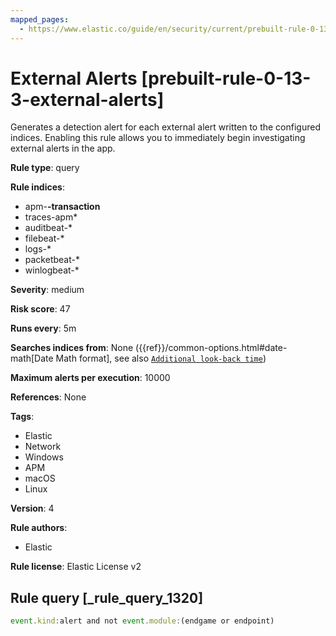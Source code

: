 ```yaml
---
mapped_pages:
  - https://www.elastic.co/guide/en/security/current/prebuilt-rule-0-13-3-external-alerts.html
---
```


# External Alerts [prebuilt-rule-0-13-3-external-alerts]

Generates a detection alert for each external alert written to the configured indices. Enabling this rule allows you to immediately begin investigating external alerts in the app.

**Rule type**: query

**Rule indices**:

* apm-**-transaction**
* traces-apm*
* auditbeat-*
* filebeat-*
* logs-*
* packetbeat-*
* winlogbeat-*

**Severity**: medium

**Risk score**: 47

**Runs every**: 5m

**Searches indices from**: None ({{ref}}/common-options.html#date-math[Date Math format], see also [`Additional look-back time`](docs-content://solutions/security/detect-and-alert/create-detection-rule.md#rule-schedule))

**Maximum alerts per execution**: 10000

**References**: None

**Tags**:

* Elastic
* Network
* Windows
* APM
* macOS
* Linux

**Version**: 4

**Rule authors**:

* Elastic

**Rule license**: Elastic License v2

## Rule query [_rule_query_1320]

```js
event.kind:alert and not event.module:(endgame or endpoint)
```


